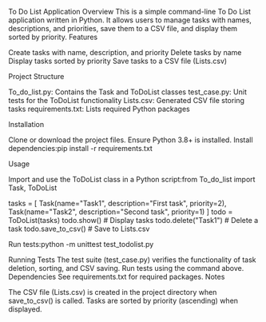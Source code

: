 To Do List Application
Overview
This is a simple command-line To Do List application written in Python. It allows users to manage tasks with names, descriptions, and priorities, save them to a CSV file, and display them sorted by priority.
Features

Create tasks with name, description, and priority
Delete tasks by name
Display tasks sorted by priority
Save tasks to a CSV file (Lists.csv)

Project Structure

To_do_list.py: Contains the Task and ToDoList classes
test_case.py: Unit tests for the ToDoList functionality
Lists.csv: Generated CSV file storing tasks
requirements.txt: Lists required Python packages

Installation

Clone or download the project files.
Ensure Python 3.8+ is installed.
Install dependencies:pip install -r requirements.txt



Usage

Import and use the ToDoList class in a Python script:from To_do_list import Task, ToDoList

tasks = [
    Task(name="Task1", description="First task", priority=2),
    Task(name="Task2", description="Second task", priority=1)
]
todo = ToDoList(tasks)
todo.show()           # Display tasks
todo.delete("Task1")  # Delete a task
todo.save_to_csv()    # Save to Lists.csv


Run tests:python -m unittest test_todolist.py



Running Tests
The test suite (test_case.py) verifies the functionality of task deletion, sorting, and CSV saving. Run tests using the command above.
Dependencies
See requirements.txt for required packages.
Notes

The CSV file (Lists.csv) is created in the project directory when save_to_csv() is called.
Tasks are sorted by priority (ascending) when displayed.
